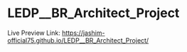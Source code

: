 # LEDP__BR_Architect_Project

Live Preview Link: https://jashim-official75.github.io/LEDP__BR_Architect_Project/
